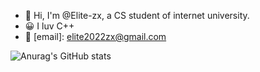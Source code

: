 - 👋 Hi, I'm @Elite-zx, a CS student of internet university.
- 😀 I luv C++
- 📧 [email]: elite2022zx@gmail.com

![Anurag's GitHub stats](https://github-readme-stats.vercel.app/api?username=Elite-zx&theme=blue-green&show_icons=true)
